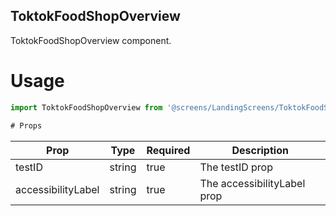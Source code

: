 ## ToktokFoodShopOverview
ToktokFoodShopOverview component.

# Usage
```js
import ToktokFoodShopOverview from '@screens/LandingScreens/ToktokFoodShopOverview';

# Props
```
Prop                      | Type                  | Required                | Description
--------------------------|-----------------------|-------------------------|--------------------------
testID                    | string                | true                    | The testID prop
accessibilityLabel        | string                | true                    | The accessibilityLabel prop

